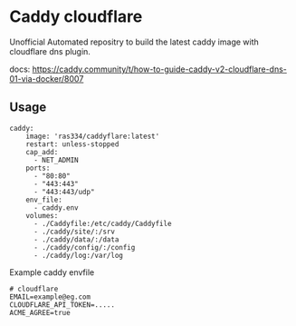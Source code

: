 # Caddy cloudflare

Unofficial Automated repositry to build the latest caddy image with cloudflare dns plugin.

docs: https://caddy.community/t/how-to-guide-caddy-v2-cloudflare-dns-01-via-docker/8007

## Usage
```
caddy:
    image: 'ras334/caddyflare:latest'
    restart: unless-stopped
    cap_add:
      - NET_ADMIN
    ports:
      - "80:80"
      - "443:443"
      - "443:443/udp"
    env_file:
      - caddy.env
    volumes:
      - ./Caddyfile:/etc/caddy/Caddyfile
      - ./caddy/site/:/srv
      - ./caddy/data/:/data
      - ./caddy/config/:/config
      - ./caddy/log:/var/log
```

Example caddy envfile

```
# cloudflare
EMAIL=example@eg.com
CLOUDFLARE_API_TOKEN=.....
ACME_AGREE=true
```
